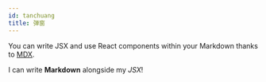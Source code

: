 ```yaml
---
id: tanchuang
title: 弹窗
---
```


You can write JSX and use React components within your Markdown thanks to [MDX](https://mdxjs.com/).

I can write **Markdown** alongside my _JSX_!
